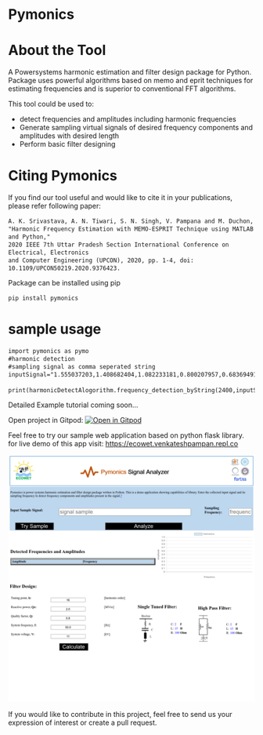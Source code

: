 # Pymonics
# About the Tool
A Powersystems harmonic estimation and filter design package for Python. Package uses powerful algorithms based on memo and eprit techniques for estimating frequencies and is superior to conventional FFT algorithms.

This tool could be used to:
- detect frequencies and amplitudes including harmonic frequencies
- Generate sampling virtual signals of desired frequency components and amplitudes with desired length
- Perform basic filter designing

# Citing Pymonics
If you find our tool useful and would like to cite it in your publications, please refer following paper:
```
A. K. Srivastava, A. N. Tiwari, S. N. Singh, V. Pampana and M. Duchon, 
"Harmonic Frequency Estimation with MEMO-ESPRIT Technique using MATLAB and Python," 
2020 IEEE 7th Uttar Pradesh Section International Conference on Electrical, Electronics 
and Computer Engineering (UPCON), 2020, pp. 1-4, doi: 10.1109/UPCON50219.2020.9376423.
```

Package can be installed using pip

```
pip install pymonics
```
# sample usage
```
import pymonics as pymo
#harmonic detection
#sampling signal as comma seperated string
inputSignal="1.555037203,1.408682404,1.082233181,0.800207957,0.68369491,0.669075001,0.626269039,0.516688558,0.403207051,0.32593037,0.226662369,0.02752239,-0.23786631,-0.425827785,-0.434851784,-0.330624657,-0.286440107,-0.393009988,-0.565884313,-0.652380118,-0.62091771,-0.599285288,-0.723515083,-0.972306758,-1.185895815,-1.237604966,-1.152048425,-1.045787057,-0.976343471,-0.895748015,-0.755329073,-0.606094362,-0.547208786,-0.579369831,-0.552332151,-0.308300275,0.134551249,0.566568683,0.777677856,0.747239629,0.634025446,0.595036218,0.643717335,0.696930238,0.718325483,0.762929714,0.877111546,0.996786666,0.998136748,0.850380192,0.678593153,0.64102342,0.751509957,0.863869322,0.836777927,0.689177551,0.568594774,0.564496351,0.596027945,0.503058208,0.230365871,-0.114907136,-0.386543255,-0.548064341,-0.671099495,-0.804653648,-0.900537511,-0.893900161,-0.828523561,-0.847721489,-1.031617924,-1.272737982,-1.354205729,-1.164347866,-0.815484645,-0.531944524,-0.43703049,-0.471446189,-0.504199386,-0.490869186,-0.480268721,-0.495166129,-0.464007064,-0.300599853,-0.038953861,0.171294752,0.222427226,0.176573718,0.205229371,0.398144334,0.663360571,0.838150013,0.875439428,0.890530507,1.012805335,1.224348103,1.374892182,1.348988106,1.181906187,0.994380415,0.847182486,0.696014685,0.499051093,0.317750952,0.260822628,0.331893091,0.377461178,0.225225165,-0.120725406,-0.465225308,-0.605191029,-0.521875814,-0.374763192,-0.321919483,-0.380608319,-0.473065077,-0.563345426,-0.700625988,-0.918207163,-1.134403771,-1.211020962,-1.108860508,-0.953186956,-0.904834082,-0.984597441,-1.047760863,-0.952794001,-0.721303776,-0.506081684,-0.407975394,-0.361829281"
               
print(harmonicDetectAlogorithm.frequency_detection_byString(2400,inputSignal))
```
Detailed Example tutorial coming soon...

Open project in Gitpod: [![Open in Gitpod](https://gitpod.io/button/open-in-gitpod.svg)](https://gitpod.io/#https://github.com/ECOWET-Toolset/Pymonics)  

Feel free to try our sample web application based on python flask library. for live demo of this app visit: https://ecowet.venkateshpampan.repl.co 

![pymonics webapp](examples/Pymonics_Web_demo_app/pymonics_web_app_screenshot.png)

If you would like to contribute in this project, feel free to send us your expression of interest or create a pull request.
